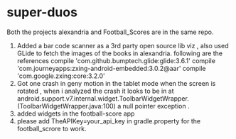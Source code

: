 # super-duos
Both the projects alexandria and Football_Scores are in the same repo.

1) Added a bar code scanner as a 3rd party open source lib viz  , also used GLide to fetch the images of the books in alexandria. following are the references
    compile 'com.github.bumptech.glide:glide:3.6.1'
    compile 'com.journeyapps:zxing-android-embedded:3.0.2@aar'
    compile 'com.google.zxing:core:3.2.0'
2) Got one crash in geny motion in the tablet mode when the screen is rotated , when i analyzed the crash it looks to be in 
at android.support.v7.internal.widget.ToolbarWidgetWrapper.<init>(ToolbarWidgetWrapper.java:100) a null pointer exception .
3) added widgets in the football-score app 
4) please add TheAPIKey=your_api_key in gradle.property for the football_scrore to work.


